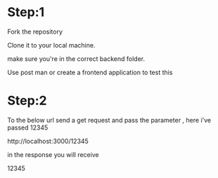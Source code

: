 # Step:1
Fork the repository

Clone it to your local machine.

make sure you're in the correct backend folder.

Use post man or create a frontend application to test this

# Step:2 
To the below url send a get request and pass the parameter , here i've passed 12345

http://localhost:3000/12345

in the response you will receive 

12345
